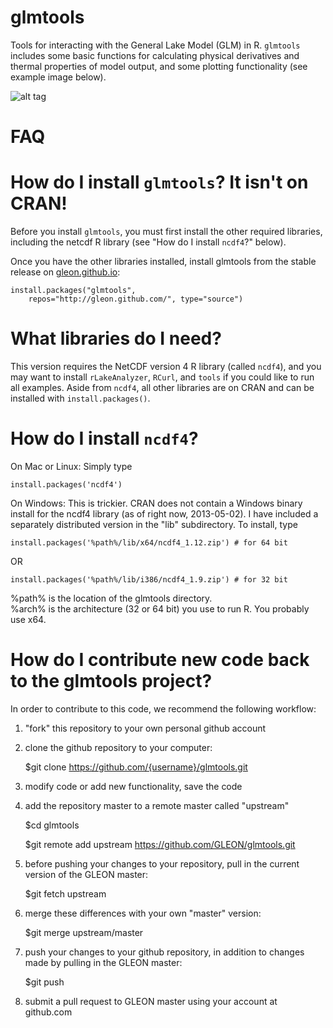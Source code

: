 glmtools
=====

Tools for interacting with the General Lake Model (GLM) in R. `glmtools` includes some basic functions for calculating physical derivatives and thermal properties of model output, and some plotting functionality (see example image below).

![alt tag](http://github.gleon.io/images/test_figure.png)

FAQ
=====

How do I install `glmtools`? It isn't on CRAN!
===

Before you install `glmtools`,
you must first install the other required libraries, including the netcdf R library (see "How do I install `ncdf4`?" below).

Once you have the other libraries installed, install glmtools from the stable release on [gleon.github.io](https://www.gleon.github.io "GLEON's github page"):

    install.packages("glmtools", 
        repos="http://gleon.github.com/", type="source")

What libraries do I need?
===
This version requires the NetCDF version 4 R library (called `ncdf4`), and you may want to install `rLakeAnalyzer`, `RCurl`, and `tools` if you could like to run all examples. Aside from `ncdf4`, all other libraries are on CRAN and can be installed with `install.packages()`.

How do I install `ncdf4`? 
===

On Mac or Linux: Simply type 

    install.packages('ncdf4')

On Windows: This is trickier. CRAN does not contain a Windows binary install for 
the ncdf4 library (as of right now, 2013-05-02). I have included a separately distributed version
in the "lib" subdirectory. To install, type

    install.packages('%path%/lib/x64/ncdf4_1.12.zip') # for 64 bit
OR

    install.packages('%path%/lib/i386/ncdf4_1.9.zip') # for 32 bit

%path% is the location of the glmtools directory.  
%arch% is the architecture (32 or 64 bit) you use to run R. You probably use x64.


How do I contribute new code back to the glmtools project?
===

In order to contribute to this code, we recommend the following workflow: 

1) "fork" this repository to your own personal github account

2) clone the github repository to your computer:

	$git clone https://github.com/{username}/glmtools.git

3) modify code or add new functionality, save the code

4) add the repository master to a remote master called "upstream"

	$cd glmtools

	$git remote add upstream https://github.com/GLEON/glmtools.git

5) before pushing your changes to your repository, pull in the current version of the GLEON master:

	$git fetch upstream

6) merge these differences with your own "master" version:

	$git merge upstream/master

7) push your changes to your github repository, in addition to changes made by pulling in the GLEON master:

	$git push

8) submit a pull request to GLEON master using your account at github.com

